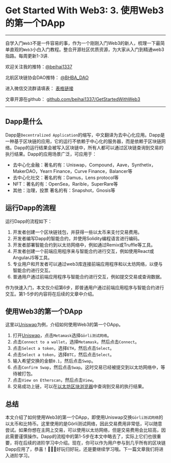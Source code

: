 # Get Started With Web3: 3. 使用Web3的第一个DApp

---

自学入门`Web3`不是一件容易的事，作为一个刚刚入门Web3的新人，梳理一下最简单直观的`Web3`小白入门教程。整合开源社区优质资源，为大家从入门到精通web3指路。每周更新1-3讲.

欢迎关注我的推特：[@beihai1337](https://twitter.com/beihai1337)

北航区块链协会DAO推特： [@BHBA_DAO](https://twitter.com/BHBA_DAO)

进入微信交流群请填表： [表格链接](https:)

文章开源在github： [github.com/beihai1337/GetStartedWithWeb3](https://github.com/beihai1337/GetStartedWithWeb3)

---

## Dapp是什么

Dapp是`Decentralized Application`的缩写，中文翻译为去中心化应用。Dapp是一种基于区块链的应用，它的运行不依赖于中心化的服务器，而是依赖于区块链网络。Dapp的运行结果会被写入区块链中，所有人都可以通过区块链查询到交易的执行结果。Dapp的应用场景广泛，可应用于：

- 去中心化金融：著名的有：Uniswap，Compound，Aave，Synthetix，MakerDAO，Yearn Finance，Curve Finance，Balancer等
- 去中心化社交：著名的有：Damus，Lens protocol等
- NFT：著名的有：OpenSea，Rarible，SuperRare等
- 其他：治理，投票 著名的有：Snapshot，Gnosis等

## 运行Dapp的流程

运行Dapp的流程如下：

1. 开发者创建一个区块链钱包，并获得一些以太币来支付交易费用。
2. 开发者编写Dapp的智能合约，并使用Solidity编程语言进行编码。
3. 开发者部署智能合约到以太坊网络中，例如通过Remix或Truffle等工具。
4. 开发者创建一个前端应用程序来与智能合约进行交互，例如使用React或AngularJS等工具。
5. 专业用户和开发者可以通过web3库连接前端应用程序和以太坊网络，以便与智能合约进行交互。
6. 普通用户通过前端应用程序与智能合约进行交互，例如提交交易或查询数据。

作为快速入门，本文仅介绍第6步，即普通用户通过前端应用程序与智能合约进行交互。第1-5步的内容将在后续的文章中介绍。

## 使用Web3的第一个DApp

这里以[Uniswap](https://uniswap.org/)为例，介绍如何使用Web3的第一个DApp。

1. 打开[Uniswap](https://app.uniswap.org/#/swap)，点击`Metamask`选择`Görli测试网络`。
2. 点击`Connect to a wallet`，选择`Metamask`，然后点击`Connect`。
3. 点击`Select a token`，选择`ETH`，然后点击`Select`。
4. 点击`Select a token`，选择`BTC`，然后点击`Select`。
4. 输入希望交换的金额`0.1`，然后点击`Swap`。
5. 点击`Confirm Swap`，然后点击`Swap`。这时交易已经被提交到以太坊网络中，等待被打包。
6. 点击`View on Etherscan`，然后点击`View`。
7. 交易成功上链，可以在[以太坊区块浏览器](https://goerli.etherscan.io/)中查询到交易的执行结果。

## 总结
本文介绍了如何使用Web3的第一个DApp，即使用Uniswap交换`Görli测试网络`的以太币和比特币。这里使用的是Görli测试网络，因此交易费用非常低，可以随意尝试。如果你想在主网上交易，可以使用以太坊网络，但是交易费用会比较高，因此需要谨慎操作。Dapp的流程中的第1-5步在本文中略去了，实际上它们也很重要，将在后续的进阶学习中介绍。现在，你可以作为用户参与到几乎所有的区块链Dapp应用了，恭喜！🎉🎉🎉好玩归好玩，还是要继续学习哦。下一篇文章我们将进入进阶学习。



